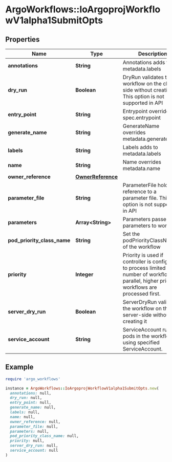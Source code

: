 # ArgoWorkflows::IoArgoprojWorkflowV1alpha1SubmitOpts

## Properties

| Name | Type | Description | Notes |
| ---- | ---- | ----------- | ----- |
| **annotations** | **String** | Annotations adds to metadata.labels | [optional] |
| **dry_run** | **Boolean** | DryRun validates the workflow on the client-side without creating it. This option is not supported in API | [optional] |
| **entry_point** | **String** | Entrypoint overrides spec.entrypoint | [optional] |
| **generate_name** | **String** | GenerateName overrides metadata.generateName | [optional] |
| **labels** | **String** | Labels adds to metadata.labels | [optional] |
| **name** | **String** | Name overrides metadata.name | [optional] |
| **owner_reference** | [**OwnerReference**](OwnerReference.md) |  | [optional] |
| **parameter_file** | **String** | ParameterFile holds a reference to a parameter file. This option is not supported in API | [optional] |
| **parameters** | **Array&lt;String&gt;** | Parameters passes input parameters to workflow | [optional] |
| **pod_priority_class_name** | **String** | Set the podPriorityClassName of the workflow | [optional] |
| **priority** | **Integer** | Priority is used if controller is configured to process limited number of workflows in parallel, higher priority workflows are processed first. | [optional] |
| **server_dry_run** | **Boolean** | ServerDryRun validates the workflow on the server-side without creating it | [optional] |
| **service_account** | **String** | ServiceAccount runs all pods in the workflow using specified ServiceAccount. | [optional] |

## Example

```ruby
require 'argo_workflows'

instance = ArgoWorkflows::IoArgoprojWorkflowV1alpha1SubmitOpts.new(
  annotations: null,
  dry_run: null,
  entry_point: null,
  generate_name: null,
  labels: null,
  name: null,
  owner_reference: null,
  parameter_file: null,
  parameters: null,
  pod_priority_class_name: null,
  priority: null,
  server_dry_run: null,
  service_account: null
)
```

